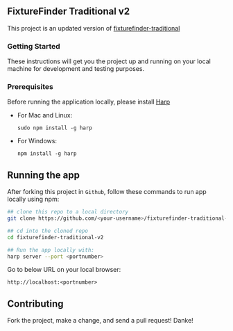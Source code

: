 ## FixtureFinder Traditional v2

This project is an updated version of [fixturefinder-traditional](https://github.com/rohsin02/fixturefinder-traditional)

### Getting Started

These instructions will get you the project up and running on your local machine for development and testing purposes.

### Prerequisites

Before running the application locally, please install [Harp](http://harpjs.com/docs/environment/install)

- For Mac and Linux:

    ```
    sudo npm install -g harp
    ```

- For Windows:
    ```
    npm install -g harp
    ```

## Running the app

After forking this project in `Github`, follow these commands to run app locally using npm:

```bash
## clone this repo to a local directory
git clone https://github.com/<your-username>/fixturefinder-traditional-v2.git

## cd into the cloned repo
cd fixturefinder-traditional-v2

## Run the app locally with:
harp server --port <portnumber>
```

Go to below URL on your local browser:

```
http://localhost:<portnumber>
```

## Contributing

Fork the project, make a change, and send a pull request! 
Danke! 
